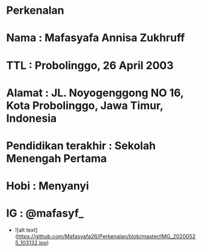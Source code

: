 # Perkenalan

# Nama : Mafasyafa Annisa Zukhruff
# TTL  : Probolinggo, 26 April 2003
#  Alamat : JL. Noyogenggong NO 16, Kota Probolinggo, Jawa Timur, Indonesia
#  Pendidikan terakhir : Sekolah Menengah Pertama
# Hobi : Menyanyi 
# IG : @mafasyf_

+ ![alt text] (https://github.com/Mafasyafa26/Perkenalan/blob/master/IMG_20200525_103132.jpg)
